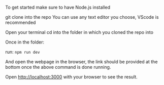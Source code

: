 To get started make sure to have Node.js installed

git clone into the repo
You can use any text editor you choose, VScode is recommended

Open your terminal
cd into the folder in which you cloned the repo into

Once in the folder:

run:
`npm run dev `

And open the webpage in the browser, the link should be provided at the bottom once the above command is done running.

Open [http://localhost:3000](http://localhost:3000) with your browser to see the result.
